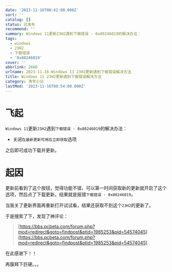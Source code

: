 ```yaml
---
date: '2023-11-16T00:42:00.000Z'
sort: ''
catalog: []
status: 已发布
recommend: ''
summary: Windows 11更新23H2遇到下载错误 - 0x80246019的解决办法：
tags:
  - windows
  - 23H2
  - 下载错误
  - '0x80246019'
cover: ''
abbrlink: 2660
urlname: 2023-11-16-Windows 11 23H2更新遇到下载错误解决方法
title: Windows 11 23H2更新遇到下载错误解决方法
category: 清学小记
lastMod: '2023-11-16T00:54:00.000Z'
---
```


# 飞起


`Windows 11`更新`23H2`遇到`下载错误 - 0x80246019`的解决办法：

- 关闭`在最新更新可用后立即获取`选项

之后即可成功下载并更新。


# 起因


更新前看到了这个按钮，觉得功能不错，可以第一时间获取新的更新就开启了这个选项，然后点了下载更新，结果就是报错`下载错误 - 0x80246019`。


当我关了更新界面再重新打开试试看，结果还获取不到这个`23H2`的更新了。


于是搜索了下，发现了神评论：


> [https://bbs.pcbeta.com/forum.php?mod=redirect&goto=findpost&ptid=1985253&pid=54574045](https://bbs.pcbeta.com/forum.php?mod=redirect&goto=findpost&ptid=1985253&pid=54574045)


在此感谢下！！


再膜拜下巨硬。。。

